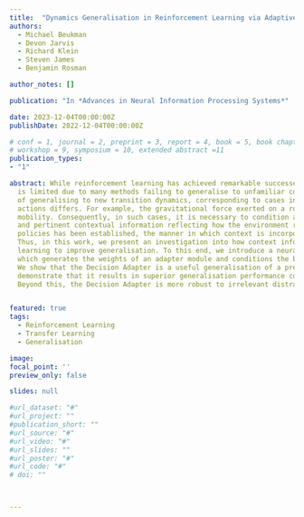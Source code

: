 ```yaml
---
title:  "Dynamics Generalisation in Reinforcement Learning via Adaptive Context-Aware Policies"
authors:
  - Michael Beukman
  - Devon Jarvis
  - Richard Klein
  - Steven James
  - Benjamin Rosman

author_notes: []

publication: "In *Advances in Neural Information Processing Systems*"

date: 2023-12-04T00:00:00Z
publishDate: 2022-12-04T00:00:00Z

# conf = 1, journal = 2, preprint = 3, report = 4, book = 5, book chapter = 6, thesis = 7, patent = 9
# workshop = 9, symposium = 10, extended abstract =11
publication_types:
- "1"

abstract: While reinforcement learning has achieved remarkable successes in several domains, its real-world application
  is limited due to many methods failing to generalise to unfamiliar conditions. In this work, we consider the problem
  of generalising to new transition dynamics, corresponding to cases in which the environment's response to the agent's
  actions differs. For example, the gravitational force exerted on a robot depends on its mass and changes the robot's
  mobility. Consequently, in such cases, it is necessary to condition an agent's actions on extrinsic state information
  and pertinent contextual information reflecting how the environment responds. While the need for context-sensitive
  policies has been established, the manner in which context is incorporated architecturally has received less attention.
  Thus, in this work, we present an investigation into how context information should be incorporated into behaviour
  learning to improve generalisation. To this end, we introduce a neural network architecture, the Decision Adapter,
  which generates the weights of an adapter module and conditions the behaviour of an agent on the context information.
  We show that the Decision Adapter is a useful generalisation of a previously proposed architecture and empirically
  demonstrate that it results in superior generalisation performance compared to previous approaches in several environments.
  Beyond this, the Decision Adapter is more robust to irrelevant distractor variables than several alternative methods.


featured: true
tags:
  - Reinforcement Learning
  - Transfer Learning
  - Generalisation

image:
focal_point: ''
preview_only: false

slides: null

#url_dataset: "#"
#url_project: ""
#publication_short: ""
#url_source: "#"
#url_video: "#"
#url_slides: ""
#url_poster: "#"
#url_code: "#"
# doi: ""



---
```

